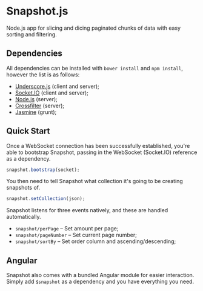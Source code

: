 Snapshot.js
===========

Node.js app for slicing and dicing paginated chunks of data with easy sorting and filtering.

Dependencies
-----------

All dependencies can be installed with `bower install` and `npm install`, however the list is as follows:

 * <a href="http://underscorejs.org/">Underscore.js</a> (client and server);
 * <a href="http://socket.io/">Socket.IO</a> (client and server);
 * <a href="http://nodejs.org/">Node.js</a> (server);
 * <a href="http://square.github.io/crossfilter/">Crossfilter</a> (server);
 * <a href="http://pivotal.github.io/jasmine/">Jasmine</a> (grunt);

Quick Start
-----------

Once a WebSocket connection has been successfully established, you're able to bootstrap Snapshot, passing in the WebSocket (Socket.IO) reference as a dependency.

```javascript
snapshot.bootstrap(socket);
```

You then need to tell Snapshot what collection it's going to be creating snapshots of.

```javascript
snapshot.setCollection(json);
```

Snapshot listens for three events natively, and these are handled automatically.

 * `snapshot/perPage` &ndash; Set amount per page;
 * `snapshot/pageNumber` &ndash; Set current page number;
 * `snapshot/sortBy` &ndash; Set order column and ascending/descending;



Angular
-----------

Snapshot also comes with a bundled Angular module for easier interaction. Simply add `$snapshot` as a dependency and you have everything you need.